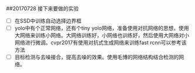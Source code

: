 ##20170728 接下来要做的实验
- [ ] 在SSD中训练自动选择边界框
- [ ] yolo中有个正常网络，还有个tiny yolo网络，准备使用对抗网络的思想，使用大网络来训练小网络。大网络训练好，小网络也训练好，然后使用大网络对小网络进行微调。cvpr2017有使用对抗式生成网络来训练fast rcnn可以参考该方法
- [ ] 目标检测与去噪接合，提高去噪的效果。使用毛博的网络结构结合检测的网络。
